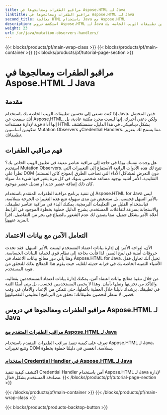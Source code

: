 ```yaml
---
title: مراقبو الطفرات ومعالجوها في Aspose.HTML لـ Java
linktitle: مراقبو الطفرات ومعالجوها في Aspose.HTML لـ Java
second_title: معالجة HTML باستخدام Java مع Aspose.HTML
description: استكشف دروس Aspose.HTML لـ Java التي تغطي مراقبي الطفرات المتقدمين ومعالجات الاعتماد الآمنة لتحسين تطبيقات الويب الخاصة بك.
weight: 23
url: /ar/java/mutation-observers-handlers/
---
```


{{< blocks/products/pf/main-wrap-class >}}
{{< blocks/products/pf/main-container >}}
{{< blocks/products/pf/tutorial-page-section >}}

# مراقبو الطفرات ومعالجوها في Aspose.HTML لـ Java

## مقدمة

إذا كنت تسعى إلى تحسين تطبيقات الويب الخاصة بك باستخدام Java، فمن المحتمل أنك سمعت عن Aspose.HTML. ولكن دعني أخبرك، إنها ليست مجرد مكتبة عادية، بل إنها أداة قوية لإدارة مستندات HTML بشكل ديناميكي. في هذا الدليل، سنستكشف مكونين أساسيين: Mutation Observers وCredential Handlers، مما يسمح لك بتعزيز تطبيقاتك. 

## فهم مراقبي الطفرات

هل وجدت نفسك يومًا في حاجة إلى مراقبة عناصر معينة في تطبيق الويب الخاص بك؟ استخدم Mutation Observers. تتيح لك هذه الأدوات الرائعة الاستماع إلى التغييرات التي تطرأ على DOM (نموذج كائن المستند) دون التعرض لمشاكل الأداء التي تصاحب الطرق التقليدية. الأمر أشبه بوجود مساعد شخصي ينبهك في كل مرة يتغير فيها شيء ما، سواء كان ذلك إضافة عنصر جديد أو تعديل عنصر موجود. 

إن تنفيذ برنامج مراقبة الطفرات المتقدم باستخدام Aspose.HTML for Java ليس بالأمر السهل فحسب، بل ستدهش من مدى سهولة تتبع هذه التغييرات الحرجة بسلاسة. فباستخدام القليل من التعليمات البرمجية، يمكنك البدء في مراقبة عناصر تطبيقك، والاستجابة بسرعة لتفاعلات المستخدم. يشرح الدليل خطوة بخطوة الموجود في الرابط أعلاه الأمر بشكل جميل، مما يضمن لك عدم الشعور بالضياع في بحر من التفاصيل. اقرأ المزيد عنه[هنا](./mutation-observer/).

## التعامل الآمن مع بيانات الاعتماد

الآن، لنواجه الأمر: إن إدارة بيانات اعتماد المستخدم ليست بالأمر السهل. فقد تحدث خروقات أمنية في لمح البصر، لذا فأنت بحاجة إلى نظام قوي لحماية البيانات الحساسة. وهنا يأتي دور معالج بيانات الاعتماد في Aspose.HTML for Java. تخيل أنك تحاول قفل الأشياء الثمينة الخاصة بك في خزانة حديثة للغاية، حيث يقوم هذا المعالج بذلك للتحقق من هوية المستخدم.

من خلال تنفيذ معالج بيانات اعتماد آمن، يمكنك إدارة بيانات اعتماد المستخدمين بفعالية، والتأكد من تخزينها ونقلها بأمان. وهذا لا يحمي المستخدمين فحسب، بل يبني أيضًا الثقة في تطبيقك. يرشدك دليلنا خلال العملية بأكملها، حتى تتمكن من الإعداد والأمان في وقت قصير. لا تنتظر لتحصين تطبيقاتك؛ تحقق من البرنامج التعليمي التفصيلي[هنا](./credential-handler/).

## مراقبو الطفرات ومعالجوها في دروس Aspose.HTML لـ Java
### [مراقب الطفرات المتقدم مع Aspose.HTML لـ Java](./mutation-observer/)
تعرف على كيفية تنفيذ مراقب الطفرات المتقدم باستخدام Aspose.HTML لـ Java، وتتبع تغييرات DOM بسلاسة. انغمس في دليلنا خطوة بخطوة.
### [استخدام Credential Handler في Aspose.HTML لـ Java](./credential-handler/)
اكتشف كيفية تنفيذ Credential Handler آمن باستخدام Aspose.HTML لـ Java لإدارة مصادقة المستخدم بشكل فعال.
{{< /blocks/products/pf/tutorial-page-section >}}

{{< /blocks/products/pf/main-container >}}
{{< /blocks/products/pf/main-wrap-class >}}

{{< blocks/products/products-backtop-button >}}
